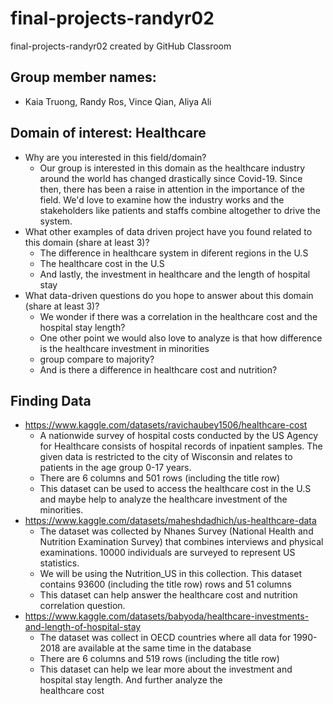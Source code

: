 # final-projects-randyr02
final-projects-randyr02 created by GitHub Classroom
## Group member names: 
- Kaia Truong, Randy Ros, Vince Qian, Aliya Ali
## Domain of interest: Healthcare
- Why are you interested in this field/domain?
  - Our group is interested in this domain as the healthcare industry around the world has changed drastically since
  Covid-19. Since then, there has been a raise in attention in the importance of the field. We'd love to examine how
  the industry works and the stakeholders like patients and staffs combine altogether to drive the system. 
- What other examples of data driven project have you found related to this domain (share at least 3)?
  - The difference in healthcare system in diferent regions in the U.S
  - The healthcare cost in the U.S
  - And lastly, the investment in healthcare and the length of hospital stay
- What data-driven questions do you hope to answer about this domain (share at least 3)?
  - We wonder if there was a correlation in the healthcare cost and the hospital stay length?
  - One other point we would also love to analyze is that how difference is the healthcare investment in minorities       
  - group compare to majority?
  - And is there a difference in healthcare cost and nutrition?
## Finding Data
  - https://www.kaggle.com/datasets/ravichaubey1506/healthcare-cost
    - A nationwide survey of hospital costs conducted by the US Agency for Healthcare
    consists of hospital records of inpatient samples. The given data is restricted to
    the city of Wisconsin and relates to patients in the age group 0-17 years. 
    - There are 6 columns and 501 rows (including the title row)
    - This dataset can be used to access the healthcare cost in the U.S and maybe help to analyze the healthcare
    investment of the minorities.
  - https://www.kaggle.com/datasets/maheshdadhich/us-healthcare-data
    - The dataset was collected by Nhanes Survey (National Health and Nutrition Examination Survey) that combines
    interviews and physical examinations. 10000 individuals are surveyed to represent US statistics.
    - We will be using the Nutrition_US in this collection. This dataset contains 93600 (including the title row) rows 
    and 51 columns
    - This dataset can help answer the healthcare cost and nutrition correlation question.
  - https://www.kaggle.com/datasets/babyoda/healthcare-investments-and-length-of-hospital-stay
    - The dataset was collect in  OECD countries where all data for 1990-2018 are available at the same time in the
    database
    - There are 6 columns and 519 rows (including the title row)
    - This dataset can help we lear more about the investment and hospital stay length. And further analyze the    
    healthcare cost 

